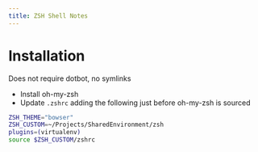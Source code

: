 ```yaml
---
title: ZSH Shell Notes
---
```


# Installation

Does not require dotbot, no symlinks

- Install oh-my-zsh
- Update `.zshrc` adding the following just before oh-my-zsh is sourced
    
```zsh
ZSH_THEME="bowser"
ZSH_CUSTOM=~/Projects/SharedEnvironment/zsh
plugins=(virtualenv)
source $ZSH_CUSTOM/zshrc
```